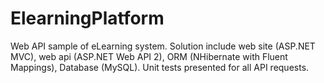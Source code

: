 # ElearningPlatform
Web API sample of eLearning system. Solution include web site (ASP.NET MVC), web api (ASP.NET Web API 2), ORM (NHibernate with Fluent Mappings), Database (MySQL). Unit tests presented for all API requests.
